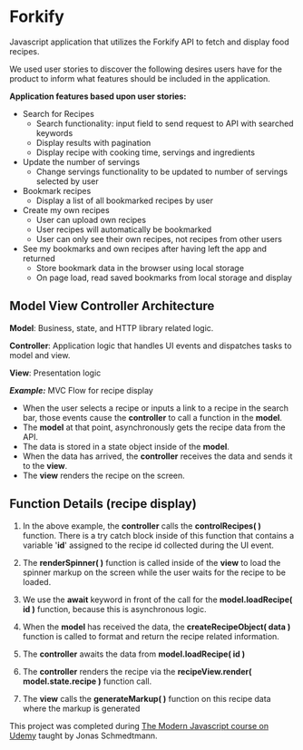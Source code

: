 # Forkify

Javascript application that utilizes the Forkify API to fetch and display food recipes. 

We used user stories to discover the following desires users have for the product to inform what features should be included in the application. 
		
**Application features based upon user stories:**
 - Search for Recipes  
	 -	Search functionality: input field to send request to API with searched keywords
	 -	Display results with pagination
	 -	Display recipe with cooking time, servings and ingredients
 - Update the number of servings 
	 -	Change servings functionality to be updated to number of servings selected by user
 - Bookmark recipes 
	 -	Display a list of all bookmarked recipes by user
 - Create my own recipes 
	 -	User can upload own recipes
	 -	User recipes will automatically be bookmarked
	 -	User can only see their own recipes, not recipes from other users
 - See my bookmarks and own recipes after having left the app and returned
	 -	Store bookmark data in the browser using local storage
	 -	On page load, read saved bookmarks from local storage and display
													 
## Model View Controller Architecture
  
 **Model**: Business, state, and HTTP library related logic. 
 
  **Controller**: Application logic that handles UI events and dispatches tasks to model and view. 

   **View**: Presentation logic
  
  ***Example:***  MVC Flow for recipe display 
 - When the user selects a recipe or inputs a link to a recipe in the search bar, those events cause the **controller** to call a function in the **model**. 
 - The **model** at that point, asynchronously gets the recipe data from the API. 
 - The data is stored in a state object inside of the **model**. 
 - When the data has arrived, the **controller** receives the data and  sends it to the **view**.
 - The **view** renders the recipe on the screen. 

## Function Details (recipe display)

 1. In the above example, the **controller** calls the **controlRecipes( )** function. There is a try catch block inside of this function that contains a variable '**id**' assigned to the recipe id collected during the UI event. 

 2. The **renderSpinner( )** function is called inside of the **view** to load the spinner markup on the screen while the user waits for the recipe to be loaded. 
 3. We use the **await** keyword in front of the call for the **model.loadRecipe( id )** function, because this is asynchronous logic. 
 4. When the **model** has received the data, the **createRecipeObject( data )** function is called to format and return the recipe related information.
 5. The **controller** awaits the data from **model.loadRecipe( id )**
 6. The **controller** renders the recipe via the **recipeView.render( model.state.recipe )** function call.
 7. The **view** calls the **generateMarkup( )** function on this recipe data where the markup is generated

This project was completed during [The Modern Javascript course on Udemy](https://www.udemy.com/course/the-complete-javascript-course/learn/) taught by Jonas Schmedtmann. 
